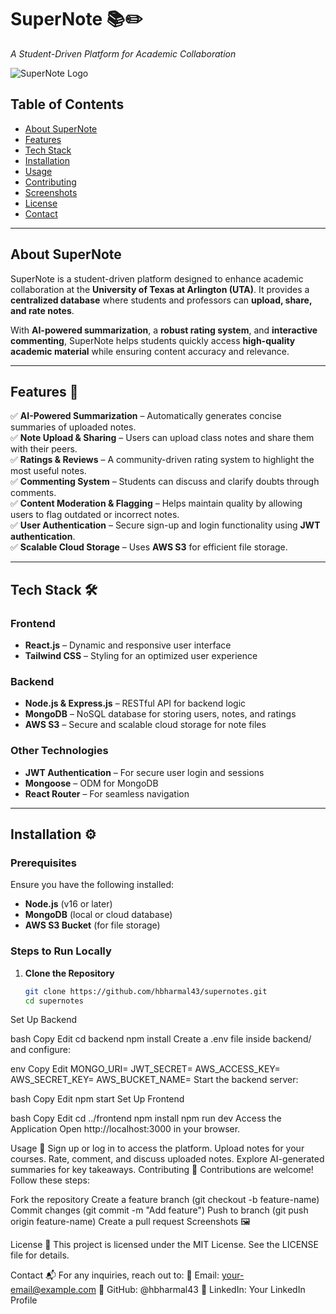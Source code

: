 # **SuperNote** 📚✏️  
_A Student-Driven Platform for Academic Collaboration_  

![SuperNote Logo](#) <!-- Add a relevant logo/banner here if available -->

## **Table of Contents**
- [About SuperNote](#about-supernote)
- [Features](#features)
- [Tech Stack](#tech-stack)
- [Installation](#installation)
- [Usage](#usage)
- [Contributing](#contributing)
- [Screenshots](#screenshots)
- [License](#license)
- [Contact](#contact)

---

## **About SuperNote**  
SuperNote is a student-driven platform designed to enhance academic collaboration at the **University of Texas at Arlington (UTA)**. It provides a **centralized database** where students and professors can **upload, share, and rate notes**.  

With **AI-powered summarization**, a **robust rating system**, and **interactive commenting**, SuperNote helps students quickly access **high-quality academic material** while ensuring content accuracy and relevance.

---

## **Features** 🚀  

✅ **AI-Powered Summarization** – Automatically generates concise summaries of uploaded notes.  
✅ **Note Upload & Sharing** – Users can upload class notes and share them with their peers.  
✅ **Ratings & Reviews** – A community-driven rating system to highlight the most useful notes.  
✅ **Commenting System** – Students can discuss and clarify doubts through comments.  
✅ **Content Moderation & Flagging** – Helps maintain quality by allowing users to flag outdated or incorrect notes.  
✅ **User Authentication** – Secure sign-up and login functionality using **JWT authentication**.  
✅ **Scalable Cloud Storage** – Uses **AWS S3** for efficient file storage.  

---

## **Tech Stack** 🛠️  

### **Frontend**  
- **React.js** – Dynamic and responsive user interface  
- **Tailwind CSS** – Styling for an optimized user experience  

### **Backend**  
- **Node.js & Express.js** – RESTful API for backend logic  
- **MongoDB** – NoSQL database for storing users, notes, and ratings  
- **AWS S3** – Secure and scalable cloud storage for note files  

### **Other Technologies**  
- **JWT Authentication** – For secure user login and sessions  
- **Mongoose** – ODM for MongoDB  
- **React Router** – For seamless navigation  

---

## **Installation** ⚙️  

### **Prerequisites**  
Ensure you have the following installed:  
- **Node.js** (v16 or later)  
- **MongoDB** (local or cloud database)  
- **AWS S3 Bucket** (for file storage)  

### **Steps to Run Locally**  
1. **Clone the Repository**  
   ```bash
   git clone https://github.com/hbharmal43/supernotes.git
   cd supernotes
Set Up Backend

bash
Copy
Edit
cd backend
npm install
Create a .env file inside backend/ and configure:

env
Copy
Edit
MONGO_URI=<your-mongodb-connection-string>
JWT_SECRET=<your-jwt-secret>
AWS_ACCESS_KEY=<your-aws-access-key>
AWS_SECRET_KEY=<your-aws-secret-key>
AWS_BUCKET_NAME=<your-aws-bucket-name>
Start the backend server:

bash
Copy
Edit
npm start
Set Up Frontend

bash
Copy
Edit
cd ../frontend
npm install
npm run dev
Access the Application
Open http://localhost:3000 in your browser.

Usage 🎯
Sign up or log in to access the platform.
Upload notes for your courses.
Rate, comment, and discuss uploaded notes.
Explore AI-generated summaries for key takeaways.
Contributing 🤝
Contributions are welcome! Follow these steps:

Fork the repository
Create a feature branch (git checkout -b feature-name)
Commit changes (git commit -m "Add feature")
Push to branch (git push origin feature-name)
Create a pull request
Screenshots 🖼️
<!-- Add actual images by replacing '#' with image links -->




License 📜
This project is licensed under the MIT License. See the LICENSE file for details.

Contact 📬
For any inquiries, reach out to:
📧 Email: your-email@example.com
🔗 GitHub: @hbharmal43
🔗 LinkedIn: Your LinkedIn Profile
